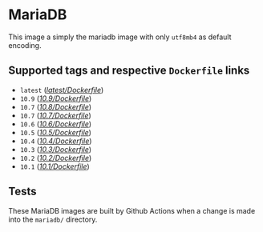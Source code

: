 # MariaDB

This image a simply the mariadb image with only `utf8mb4` as default encoding.

## Supported tags and respective `Dockerfile` links

- `latest` ([*latest/Dockerfile*](https://github.com/monsieurbiz/docker/blob/master/mariadb/latest/Dockerfile))
- `10.9` ([*10.9/Dockerfile*](https://github.com/monsieurbiz/docker/blob/master/mariadb/10.9/Dockerfile))
- `10.7` ([*10.8/Dockerfile*](https://github.com/monsieurbiz/docker/blob/master/mariadb/10.8/Dockerfile))
- `10.7` ([*10.7/Dockerfile*](https://github.com/monsieurbiz/docker/blob/master/mariadb/10.7/Dockerfile))
- `10.6` ([*10.6/Dockerfile*](https://github.com/monsieurbiz/docker/blob/master/mariadb/10.6/Dockerfile))
- `10.5` ([*10.5/Dockerfile*](https://github.com/monsieurbiz/docker/blob/master/mariadb/10.5/Dockerfile))
- `10.4` ([*10.4/Dockerfile*](https://github.com/monsieurbiz/docker/blob/master/mariadb/10.4/Dockerfile))
- `10.3` ([*10.3/Dockerfile*](https://github.com/monsieurbiz/docker/blob/master/mariadb/10.3/Dockerfile))
- `10.2` ([*10.2/Dockerfile*](https://github.com/monsieurbiz/docker/blob/master/mariadb/10.2/Dockerfile))
- `10.1` ([*10.1/Dockerfile*](https://github.com/monsieurbiz/docker/blob/master/mariadb/10.1/Dockerfile))

## Tests

These MariaDB images are built by Github Actions when a change is made into the `mariadb/` directory.
